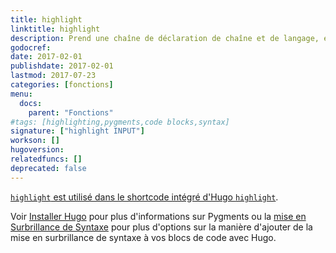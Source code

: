 ```yaml
---
title: highlight
linktitle: highlight
description: Prend une chaîne de déclaration de chaîne et de langage, et utilise Pygments pour renvoyer un HTML avec syntaxe-en-surbrillance avec des styles dans-la-ligne.
godocref:
date: 2017-02-01
publishdate: 2017-02-01
lastmod: 2017-07-23
categories: [fonctions]
menu:
  docs:
    parent: "Fonctions"
#tags: [highlighting,pygments,code blocks,syntax]
signature: ["highlight INPUT"]
workson: []
hugoversion:
relatedfuncs: []
deprecated: false
---
```


[`highlight` est utilisé dans le shortcode intégré d'Hugo  `highlight`][highlight].

Voir [Installer Hugo][installpygments] pour plus d'informations sur Pygments ou la [mise en Surbrillance de Syntaxe][syntax] pour plus d'options sur la manière d'ajouter de la mise en surbrillance de syntaxe à vos blocs de code avec Hugo.


[highlight]: /gestion-contenu/shortcodes/#highlight
[installpygments]: /demarrage/installer/#installer-pygments-optional
[syntax]: /tools/syntax-highlighting/
